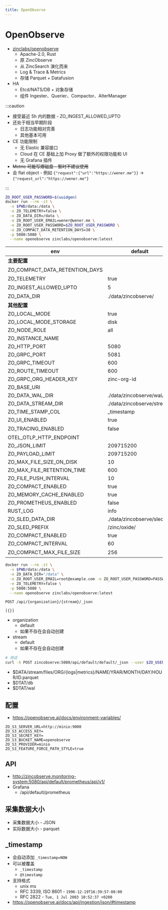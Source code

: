 ```yaml
---
title: OpenObserve
---
```


# OpenObserve

- [zinclabs/openobserve](https://github.com/zinclabs/openobserve)
  - Apache-2.0, Rust
  - 原 ZincObserve
  - 从 ZincSearch 演化而来
  - Log & Trace & Metrics
  - 存储 Parquet + Datafusion
- HA
  - Etcd/NATS/DB + 对象存储
  - 组件 Ingester、Querier、Compactor、AlterManager

:::caution

- 接受最近 5h 内的数据 - ZO_INGEST_ALLOWED_UPTO
- 还处于相当早期阶段
  - 日志功能相对完善
  - 其他基本可用
- CE 功能限制
  - 无 Elastic 兼容接口
  - Cloud 在 CE 基础上加 Proxy 做了额外的权限功能和 UI
  - 无 Grafana 插件
- ~~Metric 可能写爆磁盘 - 暂时不建议使用~~
- 会 flat object - 例如 `{"request":{"url":"https://wener.me"}}` -> `{"request_url":"https://wener.me"}`

:::

```bash
ZO_ROOT_USER_PASSWORD=$(uuidgen)
docker run --rm -it \
  -v $PWD/data:/data \
  -e ZO_TELEMETRY=false \
  -e ZO_DATA_DIR=/data \
  -e ZO_ROOT_USER_EMAIL=wener@wener.me \
  -e ZO_ROOT_USER_PASSWORD=$ZO_ROOT_USER_PASSWORD \
  -e ZO_COMPACT_DATA_RETENTION_DAYS=30 \
  -p 5080:5080 \
  --name openobserve zinclabs/openobserve:latest
```

| env                            | default                    | note                |
| ------------------------------ | -------------------------- | ------------------- |
| **主要配置**                   |
| ZO_COMPACT_DATA_RETENTION_DAYS |                            | 保留多少天          |
| ZO_TELEMETRY                   | true                       |
| ZO_INGEST_ALLOWED_UPTO         | 5                          | 允许插入 5h 内数据  |
| ZO_DATA_DIR                    | ./data/zincobserve/        |
| **其他配置**                   |
| ZO_LOCAL_MODE                  | true                       |
| ZO_LOCAL_MODE_STORAGE          | disk                       | s3                  |
| ZO_NODE_ROLE                   | all                        |
| ZO_INSTANCE_NAME               |
| ZO_HTTP_PORT                   | 5080                       |
| ZO_GRPC_PORT                   | 5081                       |
| ZO_GRPC_TIMEOUT                | 600                        |
| ZO_ROUTE_TIMEOUT               | 600                        |
| ZO_GRPC_ORG_HEADER_KEY         | zinc-org-id                |
| ZO_BASE_URI                    |
| ZO_DATA_WAL_DIR                | ./data/zincobserve/wal/    | $ZO_DATA_DIR/wal    |
| ZO_DATA_STREAM_DIR             | ./data/zincobserve/stream/ | $ZO_DATA_DIR/stream |
| ZO_TIME_STAMP_COL              | \_timestamp                |
| ZO_UI_ENABLED                  | true                       |
| ZO_TRACING_ENABLED             | false                      | 发送                |
| OTEL_OTLP_HTTP_ENDPOINT        |
| ZO_JSON_LIMIT                  | 209715200                  | 200M                |
| ZO_PAYLOAD_LIMIT               | 209715200                  | 200M                |
| ZO_MAX_FILE_SIZE_ON_DISK       | 10                         | 10mb                |
| ZO_MAX_FILE_RETENTION_TIME     | 600                        | 600s                |
| ZO_FILE_PUSH_INTERVAL          | 10                         | 10s                 |
| ZO_COMPACT_ENABLED             | true                       |
| ZO_MEMORY_CACHE_ENABLED        | true                       |
| ZO_PROMETHEUS_ENABLED          | false                      | /metrics            |
| RUST_LOG                       | info                       |
| ZO_SLED_DATA_DIR               | ./data/zincobserve/sled/   |
| ZO_SLED_PREFIX                 | /zinc/oxide/               |
| ZO_COMPACT_ENABLED             | true                       |
| ZO_COMPACT_INTERVAL            | 60                         |
| ZO_COMPACT_MAX_FILE_SIZE       | 256                        | 多少 MB 时 compact  |

```bash
docker run --rm -it \
  -v $PWD/data:/data \
  -e ZO_DATA_DIR="/data" \
  -e ZO_ROOT_USER_EMAIL=root@example.com -e ZO_ROOT_USER_PASSWORD=PASSWORD \
  -e ZO_TELEMETRY=false \
  -p 5080:5080 \
  --name openobserve zinclabs/openobserve:latest
```

```http
POST /api/{organization}/{stream}/_json

[{}]
```

- organization
  - default
  - 如果不存在会自动创建
- stream
  - default
  - 如果不存在会自动创建

```bash
# 测试
curl -X POST zincobserve:5080/api/default/default/_json --user $ZO_USER --password $ZO_PASSWORD -d '[]'
```

- $DATA/stream/files/ORG/{logs|metrics}/NAME/YRAR/MONTH/DAY/HOUR/ID.parquet
- $DTAT/db
- $DTAT/wal

## 配置

- https://openobserve.ai/docs/environment-variables/

```
ZO_S3_SERVER_URL=http://minio:9000
ZO_S3_ACCESS_KEY=
ZO_S3_SECRET_KEY=
ZO_S3_BUCKET_NAME=openobserve
ZO_S3_PROVIDER=minio
ZO_S3_FEATURE_FORCE_PATH_STYLE=true
```

## API

- http://zincobserve.monitoring-system:5080/api/default/prometheus/api/v1/
- Grafana
  - /api/default/prometheus

## 采集数据大小

- 采集数据大小 - JSON
- 实际数据大小 - parquet

## \_timestamp

- 会自动添加 `_timestamp=NOW`
- 可以被覆盖
  - `_timestamp`
  - `@timestamp`
- 支持格式
  - unix ms
  - RFC 3339, ISO 8601 - `1996-12-19T16:39:57-08:00`
  - RFC 2822 - `Tue, 1 Jul 2003 10:52:37 +0200`
- https://openobserve.ai/docs/api/ingestion/json/#timestamp

